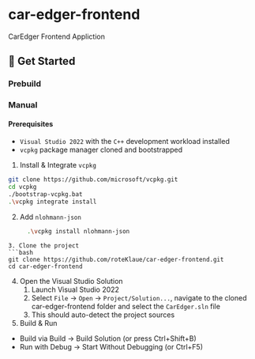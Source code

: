 # car-edger-frontend
CarEdger Frontend Appliction

## 🚀 Get Started

### Prebuild



### Manual
#### Prerequisites
- `Visual Studio 2022` with the `C++` development workload installed
- `vcpkg` package manager cloned and bootstrapped

1. Install & Integrate `vcpkg`
  ```bash
git clone https://github.com/microsoft/vcpkg.git
cd vcpkg
./bootstrap-vcpkg.bat
.\vcpkg integrate install
  ```
2. Add `nlohmann-json`
   ```bash
     .\vcpkg install nlohmann-json
  ```
3. Clone the project
  ```bash
git clone https://github.com/roteKlaue/car-edger-frontend.git
cd car-edger-frontend
  ```
4. Open the Visual Studio Solution
    1. Launch Visual Studio 2022
    2. Select `File` → `Open` → `Project/Solution...`, navigate to the cloned car-edger-frontend folder and select the `CarEdger.sln` file
    3. This should auto-detect the project sources
6. Build & Run
  - Build via Build → Build Solution (or press Ctrl+Shift+B)
  - Run with Debug → Start Without Debugging (or Ctrl+F5)


